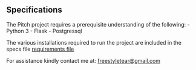 ## Specifications

The Pitch project requires a prerequisite understanding of the following:
    - Python 3
    - Flask
    - Postgressql

The various installations required to run the project are included in the specs file [requirements file](requirements.txt)

For assistance kindly contact me at:
freestyletear@gmail.com
